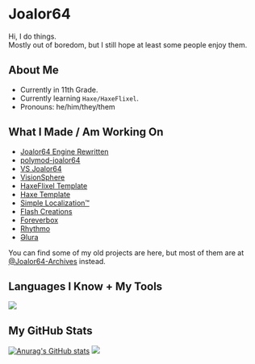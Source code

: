 # Joalor64
Hi, I do things. <br>
Mostly out of boredom, but I still hope at least some people enjoy them.

## About Me
* Currently in 11th Grade.
* Currently learning `Haxe/HaxeFlixel`.
* Pronouns: he/him/they/them

## What I Made / Am Working On
* [Joalor64 Engine Rewritten](https://github.com/Joalor64GH/Joalor64-Engine-Rewrite)
* [polymod-joalor64](https://github.com/Joalor64GH/polymod-joalor64)
* [VS Joalor64](https://github.com/Joalor64GH/VSJoalor64-SourceCode)
* [VisionSphere](https://github.com/Joalor64GH/VisionSphere)
* [HaxeFlixel Template](https://github.com/Joalor64GH/HaxeFlixel-Template)
* [Haxe Template](https://github.com/Joalor64GH/Haxe-Template)
* [Simple Localization™](https://github.com/Joalor64GH/SimpleLocalization)
* [Flash Creations](https://github.com/Joalor64GH/Flash-Creations)
* [Foreverbox](https://github.com/Joalor64GH/Foreverbox)
* [Rhythmo](https://github.com/Joalor64GH/Rhythmo-SC)
* [Əlura](https://github.com/Joalor64GH/alura)

You can find some of my old projects are here, but most of them are at [@Joalor64-Archives](https://github.com/Joalor64-Archives) instead.

## Languages I Know + My Tools
<img src="https://skillicons.dev/icons?i=haxe,haxeflixel,lua,js,html,github,vscode,&perline=10&theme=dark"/>

## My GitHub Stats
[![Anurag's GitHub stats](https://github-readme-stats.vercel.app/api?username=joalor64gh&theme=radical)](https://github.com/anuraghazra/github-readme-stats)
![](https://github-readme-stats.vercel.app/api/top-langs/?username=Joalor64GH&layout=compact&theme=radical)
